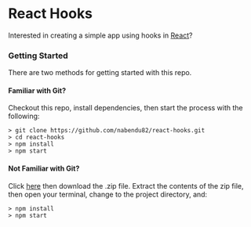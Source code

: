 # React Hooks

Interested in creating a simple app using hooks in [React](https://medium.com/@nabendu82/understanding-react-hooks-by-building-a-simple-app-6ec754261140)?

### Getting Started

There are two methods for getting started with this repo.

#### Familiar with Git?
Checkout this repo, install dependencies, then start the process with the following:

```
> git clone https://github.com/nabendu82/react-hooks.git
> cd react-hooks
> npm install
> npm start
```

#### Not Familiar with Git?
Click [here](https://github.com/nabendu82/react-hooks/archive/master.zip) then download the .zip file.  Extract the contents of the zip file, then open your terminal, change to the project directory, and:

```
> npm install
> npm start
```
